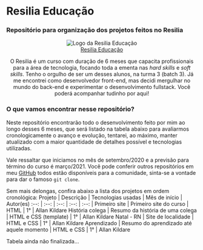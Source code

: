 # Resilia Educação
### Repositório para organização dos projetos feitos no Resilia
<p align="center">
  <img src="https://media-exp1.licdn.com/dms/image/C4D0BAQHC76B0ml-3Lw/company-logo_200_200/0?e=2159024400&v=beta&t=E5tI2qFqdeLDSvteJqwG0MycGc8JKcWYLGGNZ7nVdr4" alt="Logo da Resilia Educação">
  <br><span><a href="https://www.resilia.work/">Resilia Educação</a></span>
</p>
<p align="center">
  O Resilia é um curso com duração de 6 meses que capacita profissionais para a área de tecnologia, focando toda a ementa nas <em>hard skills</em> e <em>soft skills</em>. Tenho o
  orgulho de ser um desses alunos, na turma 3 (batch 3). Já me encontrei como desenvolvedor front-end, mas decidi mergulhar no mundo do back-end e experimentar o desenvolvimento 
  fullstack. Você poderá acompanhar tudinho por aqui!
 </p>
 
 ### O que vamos encontrar nesse repositório?
 Neste repositório encontrarão todo o desenvolvimento feito por mim ao longo desses 6 meses, que será listado na tabela abaixo para avaliarmos cronologicamente o avanço e evolução,
 tentarei, ao máximo, manter atualizado com a maior quantidade de detalhes possível e tecnologias utilizadas.
 
 Vale ressaltar que iniciamos no mês de setembro/2020 e a previsão para término do curso é março/2021. Você pode conferir outros repositórios em meu [GitHub](https://github.com/allankildare?tab=repositories)
 todos estão disponíveis para a comunidade, sinta-se a vontade para dar o famoso <code>git clone</code>.
 
 Sem mais delongas, confira abaixo a lista dos projetos em ordem cronológica:
 Projeto | Descrição | Tecnologias usadas | Mês de início | Autor(es)
 :--: | :--: | :--: | :--: | :--: |
 Primeiro site | Primeiro site do curso | HTML | 1° | Allan Kildare
 História colega | Resumo da história de uma colega | HTML e CSS (template) | 1° | Allan Kildare
 Natal - RN | Site de localidade | HTML e CSS | 1° | Allan Kildare
 Aprendizado | Resumo do aprendizado até aquele momento | HTML e CSS | 1° | Allan Kildare
 
 Tabela ainda não finalizada...
